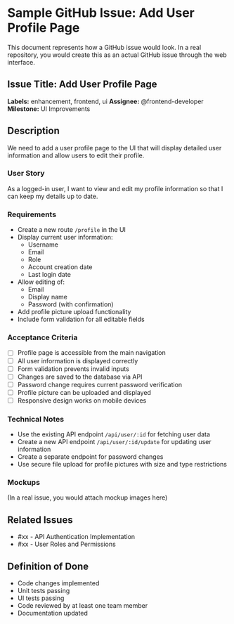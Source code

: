 # Sample GitHub Issue: Add User Profile Page

This document represents how a GitHub issue would look. In a real repository, you would create this as an actual GitHub issue through the web interface.

## Issue Title: Add User Profile Page

**Labels:** enhancement, frontend, ui
**Assignee:** @frontend-developer
**Milestone:** UI Improvements

## Description

We need to add a user profile page to the UI that will display detailed user information and allow users to edit their profile.

### User Story

As a logged-in user, I want to view and edit my profile information so that I can keep my details up to date.

### Requirements

- Create a new route `/profile` in the UI
- Display current user information:
  - Username
  - Email
  - Role
  - Account creation date
  - Last login date
- Allow editing of:
  - Email
  - Display name
  - Password (with confirmation)
- Add profile picture upload functionality
- Include form validation for all editable fields

### Acceptance Criteria

- [ ] Profile page is accessible from the main navigation
- [ ] All user information is displayed correctly
- [ ] Form validation prevents invalid inputs
- [ ] Changes are saved to the database via API
- [ ] Password change requires current password verification
- [ ] Profile picture can be uploaded and displayed
- [ ] Responsive design works on mobile devices

### Technical Notes

- Use the existing API endpoint `/api/user/:id` for fetching user data
- Create a new API endpoint `/api/user/:id/update` for updating user information
- Create a separate endpoint for password changes
- Use secure file upload for profile pictures with size and type restrictions

### Mockups

(In a real issue, you would attach mockup images here)

## Related Issues

- #xx - API Authentication Implementation
- #xx - User Roles and Permissions

## Definition of Done

- Code changes implemented
- Unit tests passing
- UI tests passing
- Code reviewed by at least one team member
- Documentation updated 